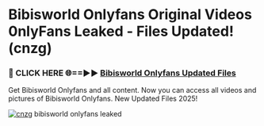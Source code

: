 # Bibisworld Onlyfans Original Videos 0nlyFans Leaked - Files Updated! (cnzg)

<h3>🔴 CLICK HERE 🌐==►► <a href="https://tinyurl.com/ms9xzufz" rel="nofollow">Bibisworld Onlyfans Updated Files</a></h3>

Get Bibisworld Onlyfans and all content. Now you can access all videos and pictures of Bibisworld Onlyfans. New Updated Files 2025!

[![cnzg](https://i.imgur.com/ppqm5kG.gif)](https://tinyurl.com/ms9xzufz)
bibisworld onlyfans leaked